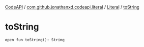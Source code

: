 [CodeAPI](../../index.md) / [com.github.jonathanxd.codeapi.literal](../index.md) / [Literal](index.md) / [toString](.)

# toString

`open fun toString(): String`